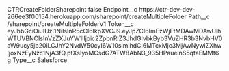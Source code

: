 <?xml version="1.0" encoding="UTF-8"?>
<CustomMetadata xmlns="http://soap.sforce.com/2006/04/metadata" xmlns:xsi="http://www.w3.org/2001/XMLSchema-instance" xmlns:xsd="http://www.w3.org/2001/XMLSchema">
    <label>CTRCreateFolderSharepoint</label>
    <protected>false</protected>
    <values>
        <field>Endpoint__c</field>
        <value xsi:type="xsd:string">https://ctr-dev-dev-266ee3f00154.herokuapp.com/sharepoint/createMultipleFolder</value>
    </values>
    <values>
        <field>Path__c</field>
        <value xsi:type="xsd:string">/sharepoint/createMultipleFolderV1</value>
    </values>
    <values>
        <field>Token__c</field>
        <value xsi:type="xsd:string">eyJhbGciOiJIUzI1NiIsInR5cCI6IkpXVCJ9.eyJpZCI6ImEzWjFtMDAwMDAwUlhWTUVBNCIsInVzZXJuYW1lIjoic2ZpbnRlZ3JhdGlvbkByb3VuZHR3b3NvbHV0aW9ucy5jb20iLCJhY2NvdW50cyI6W10sImlhdCI6MTcxMjc3MjAwNywiZXhwIjoxNzEyNzc1NjA3fQ.ptXsIyoMCsdG7ATW8AbN3_935HPauelnS5qtaEMMt6g</value>
    </values>
    <values>
        <field>Type__c</field>
        <value xsi:type="xsd:string">Salesforce</value>
    </values>
</CustomMetadata>
